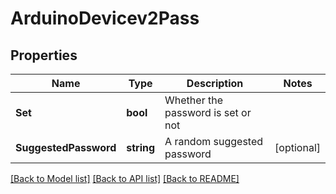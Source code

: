 # ArduinoDevicev2Pass

## Properties

Name | Type | Description | Notes
------------ | ------------- | ------------- | -------------
**Set** | **bool** | Whether the password is set or not | 
**SuggestedPassword** | **string** | A random suggested password | [optional] 

[[Back to Model list]](../README.md#documentation-for-models) [[Back to API list]](../README.md#documentation-for-api-endpoints) [[Back to README]](../README.md)


